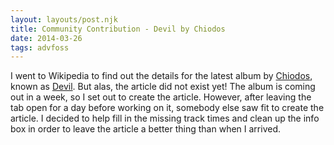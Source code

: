 ```yaml
---
layout: layouts/post.njk
title: Community Contribution - Devil by Chiodos
date: 2014-03-26
tags: advfoss
---
```


I went to Wikipedia to find out the details for the latest album by [Chiodos](https://en.wikipedia.org/wiki/Chiodos), known as [Devil](https://en.wikipedia.org/wiki/Devil_(Chiodos_album)). But alas, the article did not exist yet! The album is coming out in a week, so I set out to create the article. However, after leaving the tab open for a day before working on it, somebody else saw fit to create the article. I decided to help fill in the missing track times and clean up the info box in order to leave the article a better thing than when I arrived.
